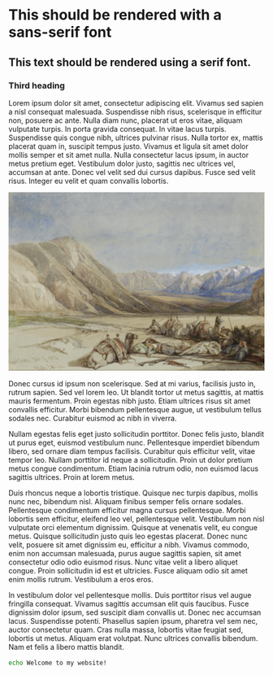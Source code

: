 # This should be rendered with a sans-serif font

## This text should be rendered using a serif font.

### Third heading

Lorem ipsum dolor sit amet, consectetur adipiscing elit. Vivamus sed sapien a nisl consequat malesuada. Suspendisse nibh risus, scelerisque in efficitur non, posuere ac ante. Nulla diam nunc, placerat ut eros vitae, aliquam vulputate turpis. In porta gravida consequat. In vitae lacus turpis. Suspendisse quis congue nibh, ultrices pulvinar risus. Nulla tortor ex, mattis placerat quam in, suscipit tempus justo. Vivamus et ligula sit amet dolor mollis semper et sit amet nulla. Nulla consectetur lacus ipsum, in auctor metus pretium eget. Vestibulum dolor justo, sagittis nec ultrices vel, accumsan at ante. Donec vel velit sed dui cursus dapibus. Fusce sed velit risus. Integer eu velit et quam convallis lobortis.

![Mount Sinai](/mount_sinai.jpg)

Donec cursus id ipsum non scelerisque. Sed at mi varius, facilisis justo in, rutrum sapien. Sed vel lorem leo. Ut blandit tortor ut metus sagittis, at mattis mauris fermentum. Proin egestas nibh justo. Etiam ultrices risus sit amet convallis efficitur. Morbi bibendum pellentesque augue, ut vestibulum tellus sodales nec. Curabitur euismod ac nibh in viverra.

Nullam egestas felis eget justo sollicitudin porttitor. Donec felis justo, blandit ut purus eget, euismod vestibulum nunc. Pellentesque imperdiet bibendum libero, sed ornare diam tempus facilisis. Curabitur quis efficitur velit, vitae tempor leo. Nullam porttitor id neque a sollicitudin. Proin ut dolor pretium metus congue condimentum. Etiam lacinia rutrum odio, non euismod lacus sagittis ultrices. Proin at lorem metus.

Duis rhoncus neque a lobortis tristique. Quisque nec turpis dapibus, mollis nunc nec, bibendum nisl. Aliquam finibus semper felis ornare sodales. Pellentesque condimentum efficitur magna cursus pellentesque. Morbi lobortis sem efficitur, eleifend leo vel, pellentesque velit. Vestibulum non nisl vulputate orci elementum dignissim. Quisque at venenatis velit, eu congue metus. Quisque sollicitudin justo quis leo egestas placerat. Donec nunc velit, posuere sit amet dignissim eu, efficitur a nibh. Vivamus commodo, enim non accumsan malesuada, purus augue sagittis sapien, sit amet consectetur odio odio euismod risus. Nunc vitae velit a libero aliquet congue. Proin sollicitudin id est et ultricies. Fusce aliquam odio sit amet enim mollis rutrum. Vestibulum a eros eros.

In vestibulum dolor vel pellentesque mollis. Duis porttitor risus vel augue fringilla consequat. Vivamus sagittis accumsan elit quis faucibus. Fusce dignissim dolor ipsum, sed suscipit diam convallis ut. Donec nec accumsan lacus. Suspendisse potenti. Phasellus sapien ipsum, pharetra vel sem nec, auctor consectetur quam. Cras nulla massa, lobortis vitae feugiat sed, lobortis ut metus. Aliquam erat volutpat. Nunc ultrices convallis bibendum. Nam et felis a libero mattis blandit.

```sh
echo Welcome to my website!
```
